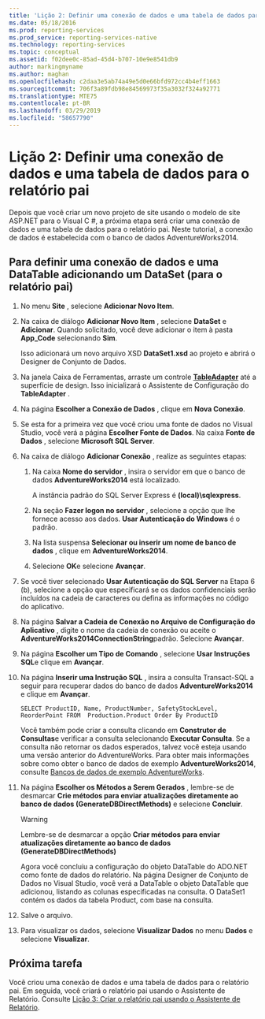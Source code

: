 ```yaml
---
title: 'Lição 2: Definir uma conexão de dados e uma tabela de dados para o relatório pai | Microsoft Docs'
ms.date: 05/18/2016
ms.prod: reporting-services
ms.prod_service: reporting-services-native
ms.technology: reporting-services
ms.topic: conceptual
ms.assetid: f02dee0c-85ad-45d4-b707-10e9e8541db9
author: markingmyname
ms.author: maghan
ms.openlocfilehash: c2daa3e5ab74a49e5d0e66bfd972cc4b4eff1663
ms.sourcegitcommit: 706f3a89fdb98e84569973f35a3032f324a92771
ms.translationtype: MTE75
ms.contentlocale: pt-BR
ms.lasthandoff: 03/29/2019
ms.locfileid: "58657790"
---
```

# <a name="lesson-2-define-a-data-connection-and-data-table-for-parent-report"></a>Lição 2: Definir uma conexão de dados e uma tabela de dados para o relatório pai
Depois que você criar um novo projeto de site usando o modelo de site ASP.NET para o Visual C #, a próxima etapa será criar uma conexão de dados e uma tabela de dados para o relatório pai. Neste tutorial, a conexão de dados é estabelecida com o banco de dados AdventureWorks2014.  
  
## <a name="to-define-a-data-connection-and-data-table-by-adding-a-dataset-for-parent-report"></a>Para definir uma conexão de dados e uma DataTable adicionando um DataSet (para o relatório pai)  
  
1.  No menu **Site** , selecione **Adicionar Novo Item**.  
  
2.  Na caixa de diálogo **Adicionar Novo Item** , selecione **DataSet** e **Adicionar**. Quando solicitado, você deve adicionar o item à pasta **App_Code** selecionando **Sim**.  
  
    Isso adicionará um novo arquivo XSD **DataSet1.xsd** ao projeto e abrirá o Designer de Conjunto de Dados.  
  
3.  Na janela Caixa de Ferramentas, arraste um controle **[TableAdapter](/visualstudio/data-tools/fill-datasets-by-using-tableadapters)** até a superfície de design. Isso inicializará o Assistente de Configuração do **TableAdapter** .  
  
4.  Na página **Escolher a Conexão de Dados** , clique em **Nova Conexão**.  
  
5.  Se esta for a primeira vez que você criou uma fonte de dados no Visual Studio, você verá a página **Escolher Fonte de Dados**. Na caixa **Fonte de Dados** , selecione **Microsoft SQL Server**.  
  
6.  Na caixa de diálogo **Adicionar Conexão** , realize as seguintes etapas:  
  
    1.  Na caixa **Nome do servidor** , insira o servidor em que o banco de dados **AdventureWorks2014** está localizado.  
  
        A instância padrão do SQL Server Express é **(local)\sqlexpress**.  
  
    2.  Na seção **Fazer logon no servidor** , selecione a opção que lhe fornece acesso aos dados. **Usar Autenticação do Windows** é o padrão.  
  
    3.  Na lista suspensa **Selecionar ou inserir um nome de banco de dados** , clique em **AdventureWorks2014**.  
  
    4.  Selecione **OK**e selecione **Avançar**.  
  
7.  Se você tiver selecionado **Usar Autenticação do SQL Server** na Etapa 6 (b), selecione a opção que especificará se os dados confidenciais serão incluídos na cadeia de caracteres ou defina as informações no código do aplicativo.  
  
8.  Na página **Salvar a Cadeia de Conexão no Arquivo de Configuração do Aplicativo** , digite o nome da cadeia de conexão ou aceite o **AdventureWorks2014ConnectionString**padrão. Selecione **Avançar**.  
  
9. Na página **Escolher um Tipo de Comando** , selecione **Usar Instruções SQL**e clique em **Avançar**.  
  
10. Na página **Inserir uma Instrução SQL** , insira a consulta Transact-SQL a seguir para recuperar dados do banco de dados **AdventureWorks2014** e clique em **Avançar**.  
  
    ```  
    SELECT ProductID, Name, ProductNumber, SafetyStockLevel, ReorderPoint FROM  Production.Product Order By ProductID  
    ```  
  
    Você também pode criar a consulta clicando em **Construtor de Consultas**e verificar a consulta selecionando **Executar Consulta**. Se a consulta não retornar os dados esperados, talvez você esteja usando uma versão anterior do AdventureWorks. Para obter mais informações sobre como obter o banco de dados de exemplo **AdventureWorks2014**, consulte [Bancos de dados de exemplo AdventureWorks](https://github.com/Microsoft/sql-server-samples/releases).  
  
11. Na página **Escolher os Métodos a Serem Gerados** , lembre-se de desmarcar **Crie métodos para enviar atualizações diretamente ao banco de dados (GenerateDBDirectMethods)** e selecione **Concluir**.  
  
    > [!WARNING]  
    > Lembre-se de desmarcar a opção **Criar métodos para enviar atualizações diretamente ao banco de dados (GenerateDBDirectMethods)**  
  
    Agora você concluiu a configuração do objeto DataTable do ADO.NET como fonte de dados do relatório. Na página Designer de Conjunto de Dados no Visual Studio, você verá a DataTable o objeto DataTable que adicionou, listando as colunas especificadas na consulta. O DataSet1 contém os dados da tabela Product, com base na consulta.  
  
12. Salve o arquivo.  
  
13. Para visualizar os dados, selecione **Visualizar Dados** no menu **Dados** e selecione **Visualizar**.  
  
## <a name="next-task"></a>Próxima tarefa  
Você criou uma conexão de dados e uma tabela de dados para o relatório pai. Em seguida, você criará o relatório pai usando o Assistente de Relatório. Consulte [Lição 3: Criar o relatório pai usando o Assistente de Relatório](../reporting-services/lesson-3-design-the-parent-report-using-the-report-wizard.md).  
  

